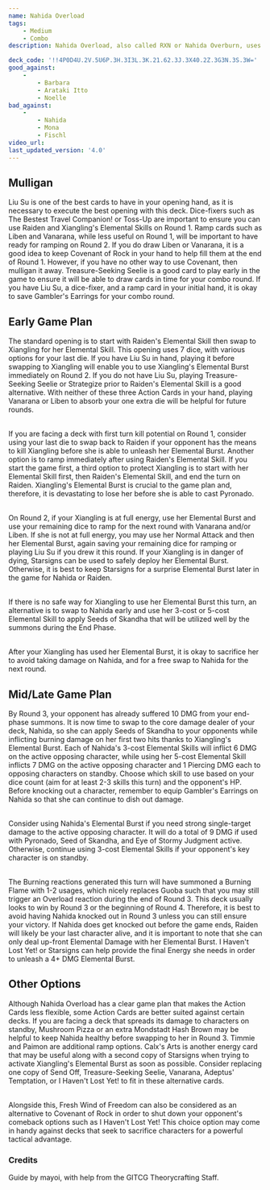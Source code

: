 ```yaml
---
name: Nahida Overload
tags:
    - Medium
    - Combo
description: Nahida Overload, also called RXN or Nahida Overburn, uses the combined power of Summons, Xiangling's Elemental Burst, and Nahida's Seeds of Skandha to deliver high single target damage with a dash of Piercing Damage to close out games early. Although this deck has no regional or elemental resonance, the character synergy and multitude of reactions (ReaXioNs, if you will) more than makes up for it with its high damage output by Rounds 3-4.

deck_code: '!!4P0D4U.2V.5U6P.3H.3I3L.3K.21.62.3J.3X40.2Z.3G3N.3S.3W='
good_against:
    - 
        - Barbara
        - Arataki Itto
        - Noelle
bad_against:
    - 
        - Nahida
        - Mona
        - Fischl
video_url: 
last_updated_version: '4.0'
--- 
```


## Mulligan
<CardRow :cards= "['Liu Su', 'Liben', 'Vanarana', 'Treasure-Seeking Seelie', 'The Bestest Travel Companion!']"></CardRow>

Liu Su is one of the best cards to have in your opening hand, as it is necessary to execute the best opening with this deck. Dice-fixers such as The Bestest Travel Companion! or Toss-Up are important to ensure you can use Raiden and Xiangling's Elemental Skills on Round 1. Ramp cards such as Liben and Vanarana, while less useful on Round 1, will be important to have ready for ramping on Round 2. If you do draw Liben or Vanarana, it is a good idea to keep Covenant of Rock in your hand to help fill them at the end of Round 1. However, if you have no other way to use Covenant, then mulligan it away. Treasure-Seeking Seelie is a good card to play early in the game to ensure it will be able to draw cards in time for your combo round. If you have Liu Su, a dice-fixer, and a ramp card in your initial hand, it is okay to save Gambler's Earrings for your combo round.

## Early Game Plan

The standard opening is to start with Raiden's Elemental Skill then swap to Xiangling for her Elemental Skill. This opening uses 7 dice, with various options for your last die. If you have Liu Su in hand, playing it before swapping to Xiangling will enable you to use Xiangling's Elemental Burst immediately on Round 2. If you do not have Liu Su, playing Treasure-Seeking Seelie or Strategize prior to Raiden's Elemental Skill is a good alternative. With neither of these three Action Cards in your hand, playing Vanarana or Liben to absorb your one extra die will be helpful for future rounds. <br><br>

If you are facing a deck with first turn kill potential on Round 1, consider using your last die to swap back to Raiden if your opponent has the means to kill Xiangling before she is able to unleash her Elemental Burst. Another option is to ramp immediately after using Raiden's Elemental Skill. If you start the game first, a third option to protect Xiangling is to start with her Elemental Skill first, then Raiden's Elemental Skill, and end the turn on Raiden. Xiangling's Elemental Burst is crucial to the game plan and, therefore, it is devastating to lose her before she is able to cast Pyronado.<br><br>

On Round 2, if your Xiangling is at full energy, use her Elemental Burst and use your remaining dice to ramp for the next round with Vanarana and/or Liben. If she is not at full energy, you may use her Normal Attack and then her Elemental Burst, again saving your remaining dice for ramping or playing Liu Su if you drew it this round. If your Xiangling is in danger of dying, Starsigns can be used to safely deploy her Elemental Burst. Otherwise, it is best to keep Starsigns for a surprise Elemental Burst later in the game for Nahida or Raiden.<br><br>

If there is no safe way for Xiangling to use her Elemental Burst this turn, an alternative is to swap to Nahida early and use her 3-cost or 5-cost Elemental Skill to apply Seeds of Skandha that will be utilized well by the summons during the End Phase.<br><br>

After your Xiangling has used her Elemental Burst, it is okay to sacrifice her to avoid taking damage on Nahida, and for a free swap to Nahida for the next round.

## Mid/Late Game Plan
<CardRow :cards= "['Gambler\'s Earrings', 'I Haven\'t Lost Yet!', 'Adeptus\' Temptation', 'Lotus Flower Crisp']"></CardRow>

By Round 3, your opponent has already suffered 10 DMG from your end-phase summons. It is now time to swap to the core damage dealer of your deck, Nahida, so she can apply Seeds of Skandha to your opponents while inflicting burning damage on her first two hits thanks to Xiangling's Elemental Burst. Each of Nahida's 3-cost Elemental Skills will inflict 6 DMG on the active opposing character, while using her 5-cost Elemental Skill inflicts 7 DMG on the active opposing character and 1 Piercing DMG each to opposing characters on standby. Choose which skill to use based on your dice count (aim for at least 2-3 skills this turn) and the opponent's HP. Before knocking out a character, remember to equip Gambler's Earrings on Nahida so that she can continue to dish out damage.<br><br> 

Consider using Nahida's Elemental Burst if you need strong single-target damage to the active opposing character. It will do a total of 9 DMG if used with Pyronado, Seed of Skandha, and Eye of Stormy Judgment active. Otherwise, continue using 3-cost Elemental Skills if your opponent's key character is on standby.<br><br>

The Burning reactions generated this turn will have summoned a Burning Flame with 1-2 usages, which nicely replaces Guoba such that you may still trigger an Overload reaction during the end of Round 3. 
This deck usually looks to win by Round 3 or the beginning of Round 4. Therefore, it is best to avoid having Nahida knocked out in Round 3 unless you can still ensure your victory. If Nahida does get knocked out before the game ends, Raiden will likely be your last character alive, and it is important to note that she can only deal up-front Elemental Damage with her Elemental Burst. I Haven't Lost Yet! or Starsigns can help provide the final Energy she needs in order to unleash a 4+ DMG Elemental Burst.

 ## Other Options

<CardRow :cards= "['Mushroom Pizza', 'Timmie', 'Calx\'s Arts', 'Paimon', 'Fresh Wind of Freedom']"></CardRow>

Although Nahida Overload has a clear game plan that makes the Action Cards less flexible, some Action Cards are better suited against certain decks. If you are facing a deck that spreads its damage to characters on standby, Mushroom Pizza or an extra Mondstadt Hash Brown may be helpful to keep Nahida healthy before swapping to her in Round 3. Timmie and Paimon are additional ramp options. Calx's Arts is another energy card that may be useful along with a second copy of Starsigns when trying to activate Xiangling's Elemental Burst as soon as possible. Consider replacing one copy of Send Off, Treasure-Seeking Seelie, Vanarana, Adeptus' Temptation, or I Haven't Lost Yet! to fit in these alternative cards. <br><br>

Alongside this, Fresh Wind of Freedom can also be considered as an alternative to Covenant of Rock in order to shut down your opponent's comeback options such as I Haven't Lost Yet! This choice option may come in handy against decks that seek to sacrifice characters for a powerful tactical advantage.

### Credits
Guide by mayoi, with help from the GITCG Theorycrafting Staff.


